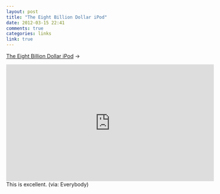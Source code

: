 ```yaml
---
layout: post
title: "The Eight Billion Dollar iPod"
date: 2012-03-15 22:41
comments: true
categories: links
link: true
---
```

[The Eight Billion Dollar iPod](http://youtu.be/GZadCj8O1-0 "The $8 Billion iPod") &rarr;  
<iframe width="560" height="315" src="http://www.youtube.com/embed/GZadCj8O1-0" frameborder="0" allowfullscreen></iframe>  
This is excellent.  
(via: Everybody)